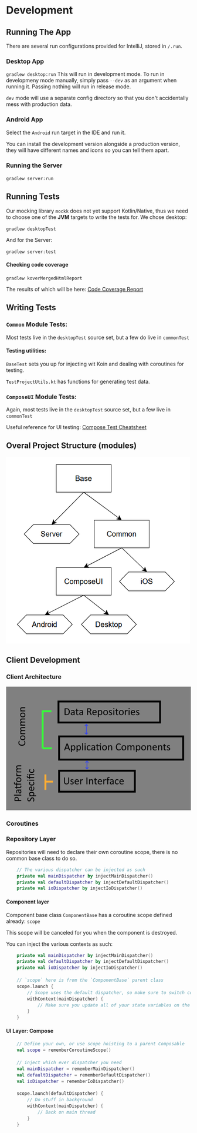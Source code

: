 # Development

## Running The App

There are several run configurations provided for IntelliJ, stored in `/.run`.

### Desktop App

`gradlew desktop:run` This will run in development mode. To run in developmeny mode manually, simply pass `--dev` as an
argument when running it. Passing nothing will run in release mode.

`dev` mode will use a separate config directory so that you don't accidentally mess with production data.

### Android App

Select the `Android` run target in the IDE and run it.

You can install the development version alongside a production version, they will have different names and icons so you
can tell them apart.

### Running the Server

`gradlew server:run`

## Running Tests

Our mocking library `mockk` does not yet support Kotlin/Native, thus we need to choose one of the **JVM** targets to
write the tests for. We chose desktop:

`gradlew desktopTest`

And for the Server:

`gradlew server:test`

#### Checking code coverage

`gradlew koverMergedHtmlReport`

The results of which will be here:
[Code Coverage Report](./build/reports/kover/merged/html/index.html)

## Writing Tests

### `Common` Module Tests:

Most tests live in the `desktopTest` source set, but a few do live in `commonTest`

#### Testing utilities:

`BaseTest` sets you up for injecting wit Koin and dealing with coroutines for testing.

`TestProjectUtils.kt` has functions for generating test data.

### `ComposeUI` Module Tests:

Again, most tests live in the `desktopTest` source set, but a few live in `commonTest`

Useful reference for UI
testing: [Compose Test Cheatsheet](https://developer.android.com/reference/kotlin/androidx/compose/ui/test/package-summary)

## Overal Project Structure (modules)

![Project Modules](readme/modules.png)

## Client Development

### Client Architecture

![Client Architecture Layers](readme/client-architecture-layers.png)

### Coroutines

### Repository Layer

Repositories will need to declare their own coroutine scope, there is no common base class to do so.
```kotlin
	// The various dispatcher can be injected as such
	private val mainDispatcher by injectMainDispatcher()
	private val defaultDispatcher by injectDefaultDispatcher()
	private val ioDispatcher by injectIoDispatcher()
```

#### Component layer
Component base class `ComponentBase` has a coroutine scope defined already: `scope`

This scope will be canceled for you when the component is destroyed.

You can inject the various contexts as such:
```kotlin
	private val mainDispatcher by injectMainDispatcher()
	private val defaultDispatcher by injectDefaultDispatcher()
	private val ioDispatcher by injectIoDispatcher()

	// `scope` here is from the `ComponentBase` parent class
	scope.launch {
        // Scope uses the default dispatcher, so make sure to switch contexts when necessary
        withContext(mainDispatcher) {
			// Make sure you update all of your state variables on the main thread
		}
	}
```

#### UI Layer: Compose
```kotlin
	// Define your own, or use scope hoisting to a parent Composable
	val scope = rememberCoroutineScope()

	// inject which ever dispatcher you need
	val mainDispatcher = rememberMainDispatcher()
	val defaultDispatcher = rememberDefaultDispatcher()
	val ioDispatcher = rememberIoDispatcher()
	
	scope.launch(defaultDispatcher) { 
		// Do stuff in background
		withContext(mainDispatcher) {
			// Back on main thread
		}
	}
```